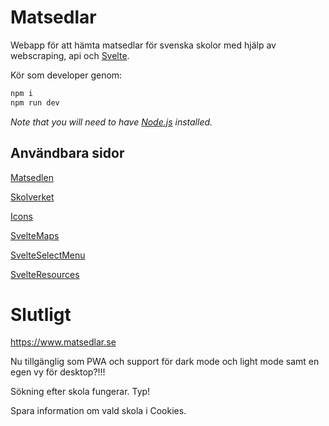# Matsedlar

Webapp för att hämta matsedlar för svenska skolor med hjälp av webscraping, api och [Svelte](https://svelte.dev/).

Kör som developer genom:
```bash
npm i
npm run dev
```

*Note that you will need to have [Node.js](https://nodejs.org) installed.*



## Användbara sidor

[Matsedlen](https://webmenu.foodit.se/)

[Skolverket](https://www.skolverket.se/om-oss/oppna-data)

[Icons](https://www.svelte-icons.gibdig.com/)

[SvelteMaps](https://github.com/beyonk-adventures/svelte-googlemaps)

[SvelteSelectMenu](https://github.com/rob-balfre/svelte-select)


[SvelteResources](https://awesomeopensource.com/project/ryanatkn/awesome-svelte-resources#components-and-libraries)
# Slutligt

https://www.matsedlar.se

Nu tillgänglig som PWA och support för dark mode och light mode samt en egen vy för desktop?!!!

Sökning efter skola fungerar. Typ!

Spara information om vald skola i Cookies.

